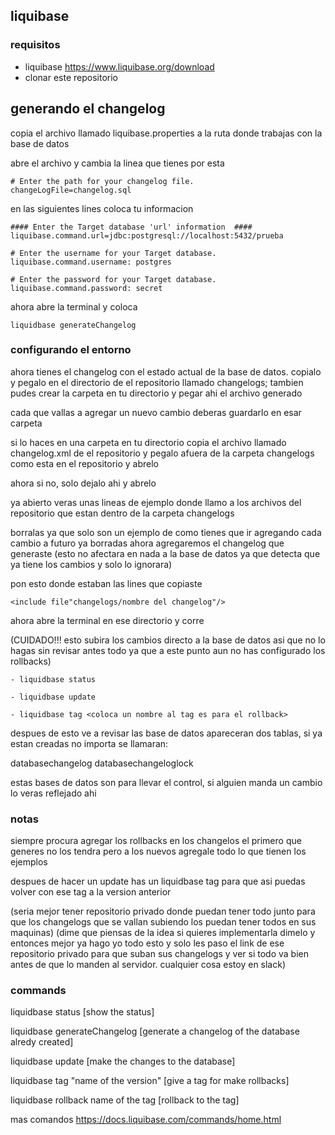 ## liquibase

### requisitos

- liquibase https://www.liquibase.org/download
- clonar este repositorio

## generando el changelog

 copia el archivo llamado liquibase.properties a la ruta donde trabajas con la base de datos

abre el archivo y cambia la linea que tienes por esta  
```
# Enter the path for your changelog file.
changeLogFile=changelog.sql

```
en las siguientes lines coloca tu informacion
```
#### Enter the Target database 'url' information  ####
liquibase.command.url=jdbc:postgresql://localhost:5432/prueba

# Enter the username for your Target database.
liquibase.command.username: postgres

# Enter the password for your Target database.
liquibase.command.password: secret

```

ahora abre la terminal y coloca 

 ```
 liquidbase generateChangelog
 ```
### configurando el entorno 

ahora tienes el changelog con el estado actual de la base de datos. copialo y pegalo en el directorio de el repositorio llamado changelogs; tambien pudes crear la carpeta en tu directorio y pegar ahi el archivo generado

cada que vallas a agregar un nuevo cambio deberas guardarlo en esar carpeta  

si lo haces en una carpeta en tu directorio copia el archivo llamado changelog.xml de el repositorio y pegalo afuera de la carpeta changelogs como esta en el repositorio y abrelo

ahora si no, solo dejalo ahi y abrelo

ya abierto veras unas lineas de ejemplo donde llamo a los archivos del repositorio que estan dentro de la carpeta changelogs

borralas ya que solo son un ejemplo de como tienes que ir agregando cada cambio a futuro
ya borradas ahora agregaremos el changelog que generaste (esto no afectara en nada a la base de datos ya que detecta que ya tiene los cambios y solo lo ignorara)

pon esto donde estaban las lines que copiaste 
```
<include file"changelogs/nombre del changelog"/>
```

ahora abre la terminal en ese directorio y corre

(CUIDADO!!! esto subira los cambios directo a la base de datos asi que no lo hagas sin revisar antes todo ya que a este punto aun no has configurado los rollbacks)

```
- liquidbase status 

- liquidbase update 

- liquidbase tag <coloca un nombre al tag es para el rollback>
```

despues de esto ve a revisar las base de datos apareceran dos tablas, si ya estan creadas no importa 
se llamaran:

databasechangelog
databasechangeloglock

estas bases de datos son para llevar el control, si alguien manda un cambio lo veras reflejado ahi 

### notas

siempre procura agregar los rollbacks en los changelos el primero que generes no los tendra pero a los nuevos agregale todo lo que tienen los ejemplos 

despues de hacer un update has un liquidbase tag <nomrbe del tag> para que asi puedas volver con ese tag a la version anterior 

(seria mejor tener repositorio privado donde puedan tener todo junto para que los changelogs que se vallan subiendo los puedan tener todos en sus maquinas)
(dime que piensas de la idea si quieres implementarla dimelo y entonces mejor ya hago yo todo esto y solo les paso el link de ese repositorio privado para que suban sus changelogs y ver si todo va bien antes de que lo manden al servidor. cualquier cosa estoy en slack)

### commands

liquidbase status       [show the status]

liquidbase generateChangelog    [generate a changelog of the database alredy created]

liquidbase update   [make the changes to the database]

liquidbase tag "name of the version"        [give a tag for make rollbacks]

liquidbase rollback name of the tag     [rollback to the tag]

mas comandos https://docs.liquibase.com/commands/home.html
